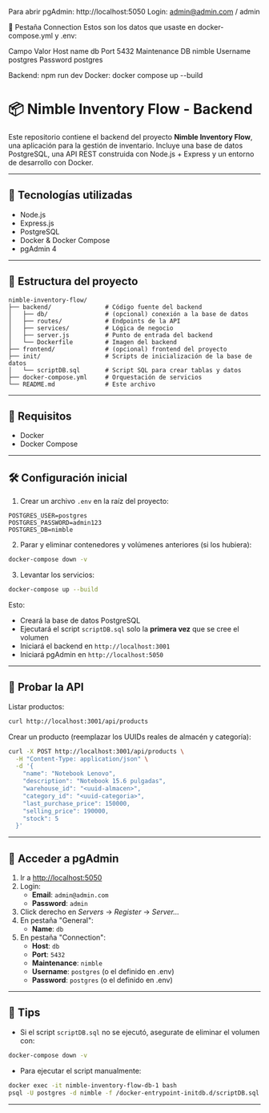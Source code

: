 Para abrir pgAdmin: http://localhost:5050
Login: admin@admin.com / admin


🔌 Pestaña Connection
Estos son los datos que usaste en docker-compose.yml y .env:

Campo	Valor
Host name	db
Port	5432
Maintenance DB	nimble
Username	postgres
Password	postgres


Backend: npm run dev
Docker: docker compose up --build


# 📦 Nimble Inventory Flow - Backend

Este repositorio contiene el backend del proyecto **Nimble Inventory Flow**, una aplicación para la gestión de inventario. Incluye una base de datos PostgreSQL, una API REST construida con Node.js + Express y un entorno de desarrollo con Docker.

---

## 🚀 Tecnologías utilizadas
- Node.js
- Express.js
- PostgreSQL
- Docker & Docker Compose
- pgAdmin 4

---

## 📁 Estructura del proyecto
```
nimble-inventory-flow/
├── backend/               # Código fuente del backend
│   ├── db/                # (opcional) conexión a la base de datos
│   ├── routes/            # Endpoints de la API
│   ├── services/          # Lógica de negocio
│   ├── server.js          # Punto de entrada del backend
│   └── Dockerfile         # Imagen del backend
├── frontend/              # (opcional) frontend del proyecto
├── init/                  # Scripts de inicialización de la base de datos
│   └── scriptDB.sql       # Script SQL para crear tablas y datos
├── docker-compose.yml     # Orquestación de servicios
└── README.md              # Este archivo
```

---

## 🐳 Requisitos
- Docker
- Docker Compose

---

## 🛠 Configuración inicial

1. Crear un archivo `.env` en la raíz del proyecto:
```env
POSTGRES_USER=postgres
POSTGRES_PASSWORD=admin123
POSTGRES_DB=nimble
```

2. Parar y eliminar contenedores y volúmenes anteriores (si los hubiera):
```bash
docker-compose down -v
```

3. Levantar los servicios:
```bash
docker-compose up --build
```
Esto:
- Creará la base de datos PostgreSQL
- Ejecutará el script `scriptDB.sql` solo la **primera vez** que se cree el volumen
- Iniciará el backend en `http://localhost:3001`
- Iniciará pgAdmin en `http://localhost:5050`

---

## 🧪 Probar la API

Listar productos:
```bash
curl http://localhost:3001/api/products
```

Crear un producto (reemplazar los UUIDs reales de almacén y categoría):
```bash
curl -X POST http://localhost:3001/api/products \
  -H "Content-Type: application/json" \
  -d '{
    "name": "Notebook Lenovo",
    "description": "Notebook 15.6 pulgadas",
    "warehouse_id": "<uuid-almacen>",
    "category_id": "<uuid-categoria>",
    "last_purchase_price": 150000,
    "selling_price": 190000,
    "stock": 5
  }'
```

---

## 🐘 Acceder a pgAdmin

1. Ir a [http://localhost:5050](http://localhost:5050)
2. Login:
   - **Email**: `admin@admin.com`
   - **Password**: `admin`
3. Click derecho en *Servers* → *Register* → *Server...*
4. En pestaña "General":
   - **Name**: `db`
5. En pestaña "Connection":
   - **Host**: `db`
   - **Port**: `5432`
   - **Maintenance**: `nimble`
   - **Username**: `postgres` (o el definido en .env)
   - **Password**: `postgres` (o el definido en .env)

---

## 🧼 Tips

- Si el script `scriptDB.sql` no se ejecutó, asegurate de eliminar el volumen con:
```bash
docker-compose down -v
```

- Para ejecutar el script manualmente:
```bash
docker exec -it nimble-inventory-flow-db-1 bash
psql -U postgres -d nimble -f /docker-entrypoint-initdb.d/scriptDB.sql
```

---

